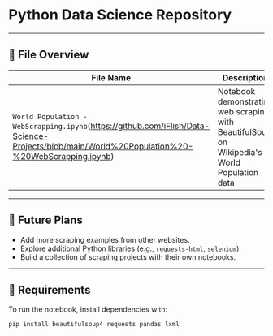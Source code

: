 # Python Data Science Repository

---

## 📂 File Overview

| File Name                                | Description                                      | Date       |
|------------------------------------------|--------------------------------------------------|------------|
| `World Population - WebScrapping.ipynb`(https://github.com/iFlish/Data-Science-Projects/blob/main/World%20Population%20-%20WebScrapping.ipynb)  | Notebook demonstrating web scraping with BeautifulSoup on Wikipedia's World Population data | 2025-09-25 |

---


## 📌 Future Plans
- Add more scraping examples from other websites.
- Explore additional Python libraries (e.g., `requests-html`, `selenium`).
- Build a collection of scraping projects with their own notebooks.

---

## 🔧 Requirements
To run the notebook, install dependencies with:

```bash
pip install beautifulsoup4 requests pandas lxml
